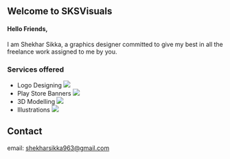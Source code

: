 ## Welcome to SKSVisuals

#### Hello Friends,
I am Shekhar Sikka, a graphics designer committed to give my best in all the freelance work assigned to me by you. 

### Services offered
- Logo Designing
![](https://fiverr-res.cloudinary.com/images/t_main1,q_auto,f_auto/gigs3/108201162/original/2bec5c990b99a47f4f8baf1bb446ab81dc0bf20e/design-3-awesome-logo-for-just-5-dollars.png)
- Play Store Banners
![](https://fiverr-res.cloudinary.com/images/t_main1,q_auto,f_auto/gigs3/108201162/original/3a8cc4541df7170de6b707771f4fa8496996d547/design-3-awesome-logo-for-just-5-dollars.png)
- 3D Modelling
![](https://fiverr-res.cloudinary.com/images/t_main1,q_auto,f_auto/gigs/103785016/original/612477587efea14c47df3249648607a152b1b8f4/design-amazing-logo-and-business-card-according-to-your-need.png)
- Illustrations
![](https://fiverr-res.cloudinary.com/images/t_main1,q_auto,f_auto/gigs2/105734761/original/b2a94dc88812ebfdf2121b9d758bd210da9b7594/edit-your-photo-background-professionally.png)


## Contact
email: shekharsikka963@gmail.com
 


